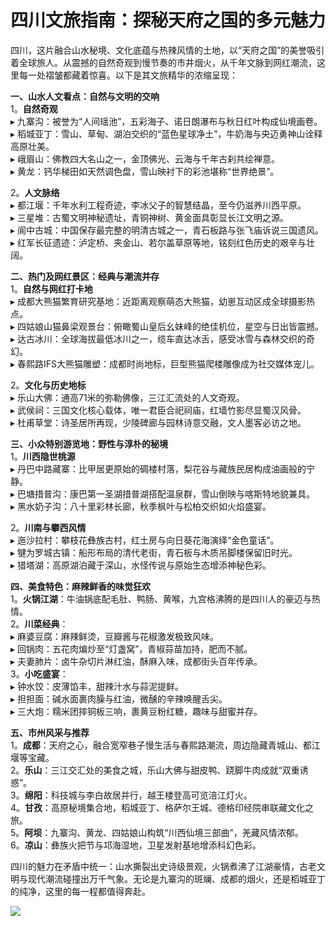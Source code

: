 # 四川文旅指南：探秘天府之国的多元魅力  

四川，这片融合山水秘境、文化底蕴与热辣风情的土地，以“天府之国”的美誉吸引着全球旅人。从震撼的自然奇观到慢节奏的市井烟火，从千年文脉到网红潮流，这里每一处褶皱都藏着惊喜。以下是其文旅精华的浓缩呈现：  

**一、山水人文看点：自然与文明的交响**  
1。**自然奇观**  
▸ 九寨沟：被誉为“人间瑶池”，五彩海子、诺日朗瀑布与秋日红叶构成仙境画卷。  
▸ 稻城亚丁：雪山、草甸、湖泊交织的“蓝色星球净土”，牛奶海与央迈勇神山诠释高原壮美。  
▸ 峨眉山：佛教四大名山之一，金顶佛光、云海与千年古刹共绘禅意。  
▸ 黄龙：钙华梯田如天然调色盘，雪山映衬下的彩池堪称“世界绝景”。  

2。**人文脉络**  
▸ 都江堰：千年水利工程奇迹，李冰父子的智慧结晶，至今仍滋养川西平原。  
▸ 三星堆：古蜀文明神秘遗址，青铜神树、黄金面具彰显长江文明之源。  
▸ 阆中古城：中国保存最完整的明清古城之一，青石板路与张飞庙诉说三国遗风。  
▸ 红军长征遗迹：泸定桥、夹金山、若尔盖草原等地，铭刻红色历史的艰辛与壮阔。  

**二、热门及网红景区：经典与潮流并存**  
1。**自然与网红打卡地**  
▸ 成都大熊猫繁育研究基地：近距离观察萌态大熊猫，幼崽互动区成全球摄影热点。  
▸ 四姑娘山猫鼻梁观景台：俯瞰蜀山皇后幺妹峰的绝佳机位，星空与日出皆震撼。  
▸ 达古冰川：全球海拔最低冰川之一，缆车直达冰舌，感受冰雪与森林交织的奇幻。  
▸ 春熙路IFS大熊猫雕塑：成都时尚地标，巨型熊猫爬楼雕像成为社交媒体宠儿。  

2。**文化与历史地标**  
▸ 乐山大佛：通高71米的弥勒佛像，三江汇流处的人文奇观。  
▸ 武侯祠：三国文化核心载体，唯一君臣合祀祠庙，红墙竹影尽显蜀汉风骨。  
▸ 杜甫草堂：诗圣居所再现，少陵碑廊与园林诗意交融，文人墨客必访之地。  

**三、小众特别游览地：野性与淳朴的秘境**  
1。**川西隐世桃源**  
▸ 丹巴中路藏寨：比甲居更原始的碉楼村落，梨花谷与藏族民居构成油画般的宁静。  
▸ 巴塘措普沟：康巴第一圣湖措普湖搭配温泉群，雪山倒映与喀斯特地貌兼具。  
▸ 黑水奶子沟：八十里彩林长廊，秋季枫叶与松柏交织如火焰盛宴。  

2。**川南与攀西风情**  
▸ 迤沙拉村：攀枝花彝族古村，红土房与向日葵花海演绎“金色童话”。  
▸ 犍为罗城古镇：船形布局的清代老街，青石板与木质吊脚楼保留旧时光。  
▸ 猎塔湖：高原湖泊藏于深山，水怪传说与原始生态增添神秘色彩。  

**四、美食特色：麻辣鲜香的味觉狂欢**  
1。**火锅江湖**：牛油锅底配毛肚、鸭肠、黄喉，九宫格沸腾的是四川人的豪迈与热情。  
2。**川菜经典**：  
▸ 麻婆豆腐：麻辣鲜烫，豆瓣酱与花椒激发极致风味。  
▸ 回锅肉：五花肉煸炒至“灯盏窝”，青椒蒜苗加持，肥而不腻。  
▸ 夫妻肺片：卤牛杂切片淋红油，酥麻入味，成都街头百年传承。  
3。**小吃盛宴**：  
▸ 钟水饺：皮薄馅丰，甜辣汁水与蒜泥提鲜。  
▸ 担担面：碱水面裹肉臊与红油，微醺的辛辣唤醒舌尖。  
▸ 三大炮：糯米团摔铜板三响，裹黄豆粉红糖，趣味与甜蜜并存。  

**五、市州风采与推荐**  
1。**成都**：天府之心，融合宽窄巷子慢生活与春熙路潮流，周边隐藏青城山、都江堰等宝藏。  
2。**乐山**：三江交汇处的美食之城，乐山大佛与甜皮鸭、跷脚牛肉成就“双重诱惑”。  
3。**绵阳**：科技城与李白故居并行，越王楼登高可览涪江灯火。  
4。**甘孜**：高原秘境集合地，稻城亚丁、格萨尔王城、德格印经院串联藏文化之旅。  
5。**阿坝**：九寨沟、黄龙、四姑娘山构筑“川西仙境三部曲”，羌藏风情浓郁。  
6。**凉山**：彝族火把节与邛海湿地，卫星发射基地增添科幻色彩。  

四川的魅力在矛盾中统一：山水撕裂出史诗级景观，火锅煮沸了江湖豪情，古老文明与现代潮流碰撞出万千气象。无论是九寨沟的斑斓、成都的烟火，还是稻城亚丁的纯净，这里的每一程都值得奔赴。  

![](http://www.onegreen.net/maps/Upload_maps/201609/2016092206360756.jpg)  
